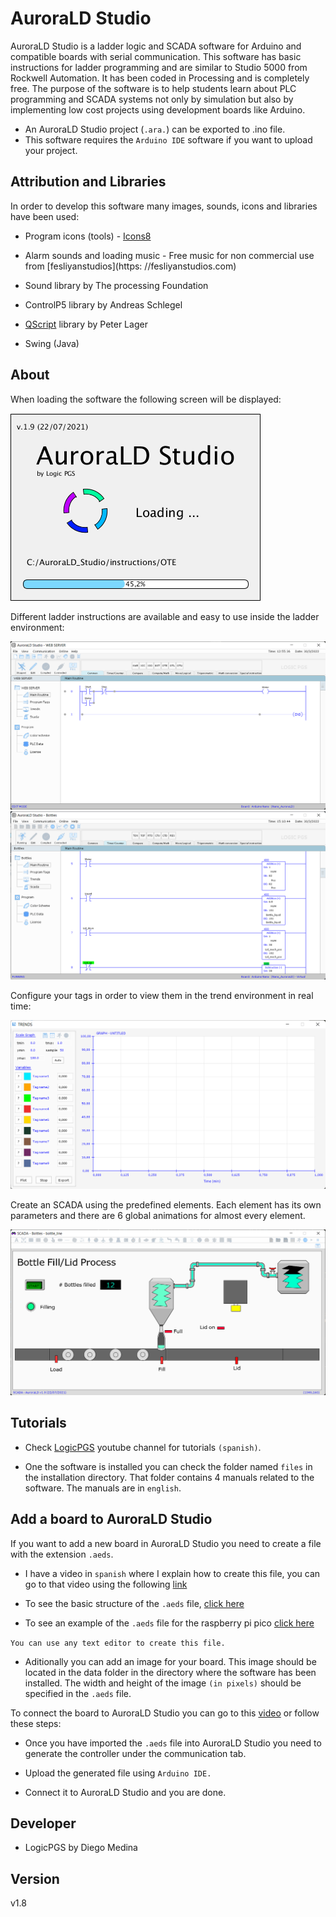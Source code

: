 # AuroraLD Studio
AuroraLD Studio is a ladder logic and SCADA software for Arduino and compatible boards with serial communication. This software has basic instructions for ladder programming and are similar to Studio 5000 from Rockwell Automation. It has been coded in Processing and is completely free. The purpose of the software is to help students learn about PLC programming and SCADA systems not only by simulation but also by implementing low cost projects using development boards like Arduino.

* An AuroraLD Studio project (`.ara.`) can be exported to .ino file.
* This software requires the `Arduino IDE` software if you want to upload your project.

## Attribution and Libraries
In order to develop this software many images, sounds, icons and libraries have been used:

* Program icons (tools) - [Icons8](https://icons8.com)
 
* Alarm sounds and loading music - Free music for non commercial use from [fesliyanstudios](https: //fesliyanstudios.com)
 
* Sound library by The processing Foundation
 
* ControlP5 library by Andreas Schlegel
 
* [QScript](http://www.lagers.org.uk/qscript/) library by Peter Lager
 
* Swing (Java)

## About
When loading the software the following screen will be displayed:

![loading_screen](Images/loading_screen.png)

Different ladder instructions are available and easy to use inside the ladder environment:

![Ladder](Images/main_software2.png)
![Ladder2](Images/main_software1.png)

Configure your tags in order to view them in the trend environment in real time:

![Trends](Images/trends.png)

Create an SCADA using the predefined elements. Each element has its own parameters and there are 6 global animations for almost every element.

![Scada](Images/scada.png)
 
## Tutorials
* Check [LogicPGS](https://www.youtube.com/channel/UCBwRfFjgCiSxVayGX6VGDiw) youtube channel for tutorials `(spanish)`.

* One the software is installed you can check the folder named `files` in the installation directory. That folder contains 4 manuals related to the software. The manuals are in `english`.

## Add a board to AuroraLD Studio
If you want to add a new board in AuroraLD Studio you need to create a file with the extension `.aeds`.

* I have a video in `spanish` where I explain how to create this file, you can go to that video using the following [link](https://www.youtube.com/watch?v=NvcX7z2sDFM)

* To see the basic structure of the `.aeds` file, [click here](https://gist.github.com/dmedina09/22432591cf600d8e50e93ad1cbb729a5)

* To see an example of the `.aeds` file for the raspberry pi pico [click here](https://gist.github.com/dmedina09/76b7b021d1d5cdafa3c613a3885ec639)

`You can use any text editor to create this file.`

* Aditionally you can add an image for your board. This image should be located in the data folder in the directory where the software has been installed. The width and height of the image `(in pixels)` should be specified in the `.aeds` file.

To connect the board to AuroraLD Studio you can go to this [video](https://www.youtube.com/watch?v=yB_yUZlfvEE&t=65s) or follow these steps:

* Once you have imported the `.aeds` file into AuroraLD Studio you need to generate the controller under the communication tab.

* Upload the generated file using `Arduino IDE.`

* Connect it to AuroraLD Studio and you are done.

## Developer
* LogicPGS by Diego Medina

## Version
v1.8